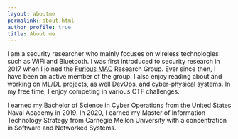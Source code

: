 ```yaml
---
layout: aboutme
permalink: about.html
author_profile: true
title: About me
---
```


I am a security researcher who mainly focuses on wireless technologies such as WiFi and Bluetooth. I was first introduced to security research in 2017 when I joined the [Furious MAC](https://furiousmac.com) Research Group. Ever since then, I have been an active member of the group. I also enjoy reading about and working on ML/DL projects, as well DevOps, and cyber-physical systems. In my free time, I enjoy competing in various CTF challenges.

I earned my Bachelor of Science in Cyber Operations from the United States Naval Academy in 2019. In 2020, I earned my Master of Information Technology Strategy from Carnegie Mellon University with a concentration in Software and Networked Systems.
